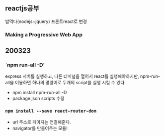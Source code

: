 ## reactjs공부
밥먹다(nodejs+jquery) 프론트react로 변경
### Making a Progressive Web App
## 200323
### `npm run-all -D'
express 서버를 실행하고, 다른 터미널을 열어서 react를 실행해야하지만, 
npm-run-all을 이용하면 하나의 명령어로 두개의 script를 실행 시킬 수 있다.
 - npm install npm-run-all -D
 - package.json scripts 수정

### `npm install --save react-router-dom`
 - url 주소로 페이지는 연결해준다.
 - navigator를 만들어주는 모듈!
